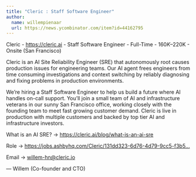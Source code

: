 ```yaml
---
title: "Cleric : Staff Software Engineer"
author:
  name: willempienaar
  url: https://news.ycombinator.com/item?id=44162795
---
```

Cleric - <a href="https:&#x2F;&#x2F;cleric.ai" rel="nofollow">https:&#x2F;&#x2F;cleric.ai</a> - Staff Software Engineer - Full-Time - $160K–$220K - Onsite (San Francisco)

Cleric is an AI Site Reliability Engineer (SRE) that autonomously root causes production issues for engineering teams. Our AI agent frees engineers from time consuming investigations and context switching by reliably diagnosing and fixing problems in production environments.

We’re hiring a Staff Software Engineer to help us build a future where AI handles on-call support. You’ll join a small team of AI and infrastructure veterans in our sunny San Francisco office, working closely with the founding team to meet fast growing customer demand. Cleric is live in production with multiple customers and backed by top tier AI and infrastructure investors.

What is an AI SRE? → <a href="https:&#x2F;&#x2F;cleric.ai&#x2F;blog&#x2F;what-is-an-ai-sre" rel="nofollow">https:&#x2F;&#x2F;cleric.ai&#x2F;blog&#x2F;what-is-an-ai-sre</a>

Role → <a href="https:&#x2F;&#x2F;jobs.ashbyhq.com&#x2F;Cleric&#x2F;131dd323-6d76-4d79-9cc5-f3b5cc85e39e" rel="nofollow">https:&#x2F;&#x2F;jobs.ashbyhq.com&#x2F;Cleric&#x2F;131dd323-6d76-4d79-9cc5-f3b5...</a>

Email →  willem-hn@cleric.io

— Willem (Co-founder and CTO)
<JobApplication />
